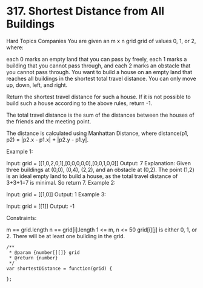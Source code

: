 # 317. Shortest Distance from All Buildings

Hard
Topics
Companies
You are given an m x n grid grid of values 0, 1, or 2, where:

each 0 marks an empty land that you can pass by freely,
each 1 marks a building that you cannot pass through, and
each 2 marks an obstacle that you cannot pass through.
You want to build a house on an empty land that reaches all buildings in the shortest total travel distance. You can only move up, down, left, and right.

Return the shortest travel distance for such a house. If it is not possible to build such a house according to the above rules, return -1.

The total travel distance is the sum of the distances between the houses of the friends and the meeting point.

The distance is calculated using Manhattan Distance, where distance(p1, p2) = |p2.x - p1.x| + |p2.y - p1.y|.

Example 1:

Input: grid = [[1,0,2,0,1],[0,0,0,0,0],[0,0,1,0,0]]
Output: 7
Explanation: Given three buildings at (0,0), (0,4), (2,2), and an obstacle at (0,2).
The point (1,2) is an ideal empty land to build a house, as the total travel distance of 3+3+1=7 is minimal.
So return 7.
Example 2:

Input: grid = [[1,0]]
Output: 1
Example 3:

Input: grid = [[1]]
Output: -1

Constraints:

m == grid.length
n == grid[i].length
1 <= m, n <= 50
grid[i][j] is either 0, 1, or 2.
There will be at least one building in the grid.

```
/**
 * @param {number[][]} grid
 * @return {number}
 */
var shortestDistance = function(grid) {

};
```
